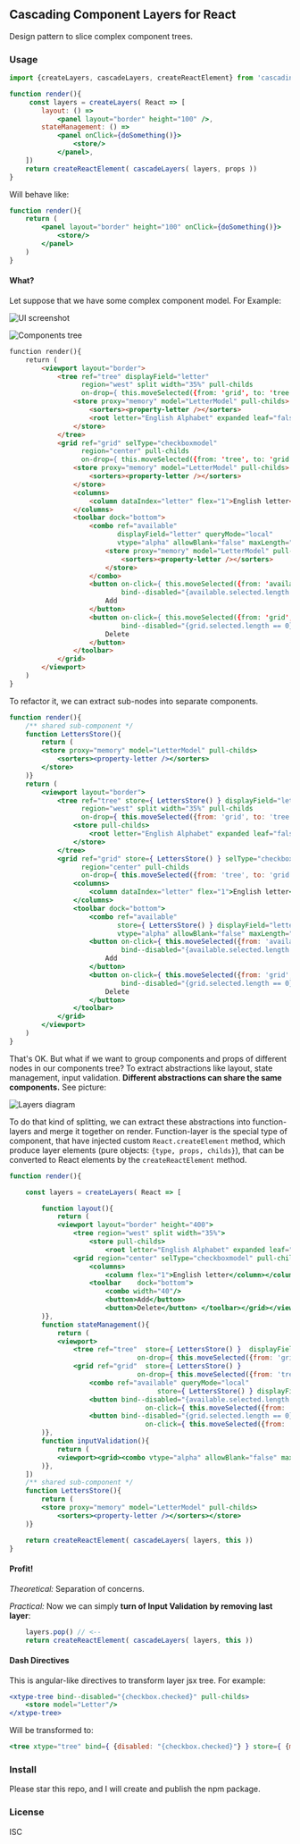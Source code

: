 Cascading Component Layers for React
------------------------------------
Design pattern to slice complex component trees.

### Usage

```jsx
import {createLayers, cascadeLayers, createReactElement} from 'cascading-component-layers-react'

function render(){
     const layers = createLayers( React => [
        layout: () =>
            <panel layout="border" height="100" />,
        stateManagement: () =>
            <panel onClick={doSomething()}>
                <store/>
            </panel>,
    ])
    return createReactElement( cascadeLayers( layers, props ))
}
```
Will behave like:
```jsx
function render(){
    return (
        <panel layout="border" height="100" onClick={doSomething()}>
            <store/>
        </panel>
    )
}
```

#### What?

Let suppose that we have some complex component model. For Example:

![UI screenshot](images/ui-screenshot.png)

![Components tree](images/components-tree-wide.png)

```html
function render(){
    return (
        <viewport layout="border">
            <tree ref="tree" displayField="letter"
                  region="west" split width="35%" pull-childs
                  on-drop={ this.moveSelected({from: 'grid', to: 'tree'}) } >
                <store proxy="memory" model="LetterModel" pull-childs>
                    <sorters><property-letter /></sorters>
                    <root letter="English Alphabet" expanded leaf="false"/>
                </store>
            </tree>
            <grid ref="grid" selType="checkboxmodel"
                  region="center" pull-childs
                  on-drop={ this.moveSelected({from: 'tree', to: 'grid'}) }>
                <store proxy="memory" model="LetterModel" pull-childs>
                    <sorters><property-letter /></sorters>
                </store>
                <columns>
                    <column dataIndex="letter" flex="1">English letter</column>
                </columns>
                <toolbar dock="bottom">
                    <combo ref="available"
                           displayField="letter" queryMode="local"
                           vtype="alpha" allowBlank="false" maxLength="1" validateOnBlur="false">
                        <store proxy="memory" model="LetterModel" pull-childs>
                            <sorters><property-letter /></sorters>
                        </store>
                    </combo>
                    <button on-click={ this.moveSelected({from: 'available', to: 'grid'}) }
                            bind--disabled="{available.selected.length == 0}">
                        Add
                    </button>
                    <button on-click={ this.moveSelected({from: 'grid', to: 'available'}) }
                            bind--disabled="{grid.selected.length == 0}">
                        Delete
                    </button>
                </toolbar>
            </grid>
        </viewport>
    )
}
```

To refactor it, we can extract sub-nodes into separate components.

```jsx
function render(){
    /** shared sub-component */
    function LettersStore(){
        return (
        <store proxy="memory" model="LetterModel" pull-childs>
            <sorters><property-letter /></sorters>
        </store>
    )}
    return (
        <viewport layout="border">
            <tree ref="tree" store={ LettersStore() } displayField="letter"
                  region="west" split width="35%" pull-childs
                  on-drop={ this.moveSelected({from: 'grid', to: 'tree'}) } >
                <store pull-childs>
                    <root letter="English Alphabet" expanded leaf="false"/>
                </store>
            </tree>
            <grid ref="grid" store={ LettersStore() } selType="checkboxmodel"
                  region="center" pull-childs
                  on-drop={ this.moveSelected({from: 'tree', to: 'grid'}) } >
                <columns>
                    <column dataIndex="letter" flex="1">English letter</column>
                </columns>
                <toolbar dock="bottom">
                    <combo ref="available"
                           store={ LettersStore() } displayField="letter" queryMode="local"
                           vtype="alpha" allowBlank="false" maxLength="1" validateOnBlur="false" />
                    <button on-click={ this.moveSelected({from: 'available', to: 'grid'}) }
                            bind--disabled="{available.selected.length == 0}">
                        Add
                    </button>
                    <button on-click={ this.moveSelected({from: 'grid', to: 'available'}) }
                            bind--disabled="{grid.selected.length == 0}">
                        Delete
                    </button>
                </toolbar>
            </grid>
        </viewport>
    )
}
```

That's OK. But what if we want to group components and props of different nodes in our components tree?
To extract abstractions like layout, state management, input validation. **Different abstractions
can share the same components.** See picture:

![Layers diagram](images/layers-empty-nodes.png)

To do that kind of splitting, we can extract these abstractions into function-layers and merge it together on render.
Function-layer is the special type of component, that have injected custom `React.createElement` method, which produce
layer elements (pure objects: `{type, props, childs}`), that can be converted to React elements by the `createReactElement`
method.
```jsx
function render(){

    const layers = createLayers( React => [

        function layout(){
            return (
            <viewport layout="border" height="400">
                <tree region="west" split width="35%">
                    <store pull-childs>
                        <root letter="English Alphabet" expanded leaf="false"/></store></tree>
                <grid region="center" selType="checkboxmodel" pull-childs>
                    <columns>
                        <column flex="1">English letter</column></columns>
                    <toolbar    dock="bottom">
                        <combo width="40"/>
                        <button>Add</button>
                        <button>Delete</button> </toolbar></grid></viewport>
        )},
        function stateManagement(){
            return (
            <viewport>
                <tree ref="tree"  store={ LettersStore() }  displayField="letter"
                                on-drop={ this.moveSelected({from: 'grid', to: 'tree'}) } />
                <grid ref="grid"  store={ LettersStore() }
                                on-drop={ this.moveSelected({from: 'tree', to: 'grid'}) } >
                    <combo ref="available" queryMode="local"
                                     store={ LettersStore() } displayField="letter" />
                    <button bind--disabled="{available.selected.length == 0}" disabled
                                  on-click={ this.moveSelected({from: 'available', to: 'grid'}) } />
                    <button bind--disabled="{grid.selected.length == 0}" disabled
                                  on-click={ this.moveSelected({from: 'grid', to: 'available'}) } /></grid></viewport>
        )},
        function inputValidation(){
            return (
            <viewport><grid><combo vtype="alpha" allowBlank="false" maxLength="1" validateOnBlur="false"/></grid></viewport>
        )},
    ])
    /** shared sub-component */
    function LettersStore(){
        return (
        <store proxy="memory" model="LetterModel" pull-childs>
            <sorters><property-letter /></sorters></store>
    )}

    return createReactElement( cascadeLayers( layers, this ))
}
```
#### Profit!

*Theoretical:* Separation of concerns.

*Practical:* Now we can simply **turn of Input Validation by removing last layer**:
```js
    layers.pop() // <--
    return createReactElement( cascadeLayers( layers, this ))
```

#### Dash Directives

This is angular-like directives to transform layer jsx tree. For example:
```jsx
<xtype-tree bind--disabled="{checkbox.checked}" pull-childs>
    <store model="Letter"/>
</xtype-tree>
```
Will be transformed to:
```jsx
<tree xtype="tree" bind={ {disabled: "{checkbox.checked}"} } store={ {model: "Letter"} } />
```

### Install

Please star this repo, and I will create and publish the npm package.

### License

ISC